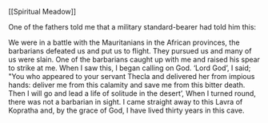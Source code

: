 [[Spiritual Meadow]]
 
One of the fathers told me that a military standard-bearer had told him this:  
 
We were in a battle with the Mauritanians in the African provinces, the barbarians defeated us and put us to flight. They pursued us and many of us were slain. One of the barbarians caught up with me and raised his spear to strike at me. When I saw this, I began calling on God. ‘Lord God’, I said; "You who appeared to your servant Thecla and delivered her from impious hands: deliver me from this calamity and save me from this bitter death. Then I will go and lead a life of solitude in the desert’, When I turned round, there was not a barbarian in sight. I came straight away to this Lavra of Kopratha and, by the grace of God, I have lived thirty years in this cave. 
